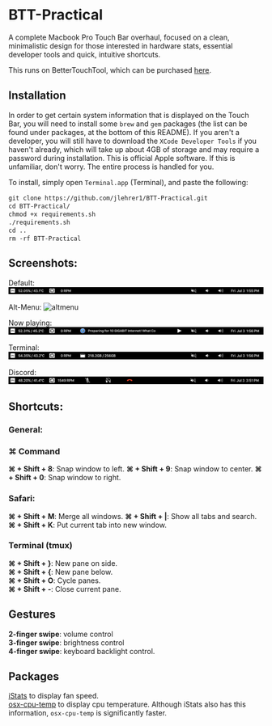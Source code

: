 # BTT-Practical

A complete Macbook Pro Touch Bar overhaul, focused on a clean, minimalistic
design for those interested in hardware stats, essential developer tools and
quick, intuitive shortcuts. 

This runs on BetterTouchTool, which can be purchased [here](https://folivora.ai/buy). 

## Installation
In order to get certain system information that is displayed on the Touch Bar,
you will need to install some `brew` and `gem` packages (the list can be found under packages, at the bottom of this README). If you aren't a 
developer, you will still have to download the `XCode Developer Tools` if you haven't already, which will take up about 4GB of storage and may require a password during installation. This is official Apple software. If this is unfamiliar, don't worry. The entire process is handled for you. 

To install, simply open `Terminal.app` (Terminal), and paste the following:
```
git clone https://github.com/jlehrer1/BTT-Practical.git
cd BTT-Practical/
chmod +x requirements.sh
./requirements.sh
cd ..
rm -rf BTT-Practical
```

## Screenshots:
Default:  
![Default](https://github.com/jlehrer1/BTT-Practical/blob/master/screenshots/Default.png)

Alt-Menu: 
![altmenu](TODO)

Now playing:  
![Nowplaying](https://github.com/jlehrer1/BTT-Practical/blob/master/screenshots/Now_playing.png)

Terminal:
![Terminal](https://github.com/jlehrer1/BTT-Practical/blob/master/screenshots/Terminal.png)

Discord: 
![Discord](https://github.com/jlehrer1/BTT-Practical/blob/master/screenshots/discord.png)

## Shortcuts:

### General:
### ⌘ Command 
**⌘ + Shift + 8**: Snap window to left. 
**⌘ + Shift + 9**: Snap window to center. 
**⌘ + Shift + 0**: Snap window to right. 
 
### Safari:
**⌘ + Shift + M**: Merge all windows. 
**⌘ + Shift + |**: Show all tabs and search. 
**⌘ + Shift + K**: Put current tab into new window. 

### Terminal (tmux)
**⌘ + Shift + }**: New pane on side.   
**⌘ + Shift + {**: New pane below.  
**⌘ + Shift + O**: Cycle panes.  
**⌘ + Shift + -**: Close current pane.   

## Gestures
**2-finger swipe**: volume control    
**3-finger swipe**: brightness control    
**4-finger swipe**: keyboard backlight control. 

## Packages
[iStats](https://github.com/Chris911/iStats) to display fan speed.  
[osx-cpu-temp](https://github.com/lavoiesl/osx-cpu-temp) to display cpu temperature. Although iStats also has this information, `osx-cpu-temp` is significantly faster.  

